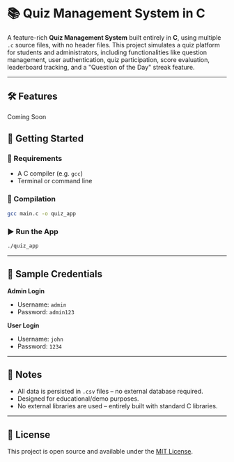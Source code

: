 # 📚 Quiz Management System in C

A feature-rich **Quiz Management System** built entirely in **C**, using multiple `.c` source files, with no header files. This project simulates a quiz platform for students and administrators, including functionalities like question management, user authentication, quiz participation, score evaluation, leaderboard tracking, and a "Question of the Day" streak feature.

---

## 🛠 Features

Coming Soon

## 🚀 Getting Started

### 🧰 Requirements

- A C compiler (e.g. `gcc`)
- Terminal or command line

### 🔧 Compilation

```bash
gcc main.c -o quiz_app
```

### ▶️ Run the App

```bash
./quiz_app
```

---

## 🧪 Sample Credentials

**Admin Login**

- Username: `admin`
- Password: `admin123`

**User Login**

- Username: `john`
- Password: `1234`

---

## 📌 Notes

- All data is persisted in `.csv` files – no external database required.
- Designed for educational/demo purposes.
- No external libraries are used – entirely built with standard C libraries.

---

## 📄 License

This project is open source and available under the [MIT License](LICENSE).
